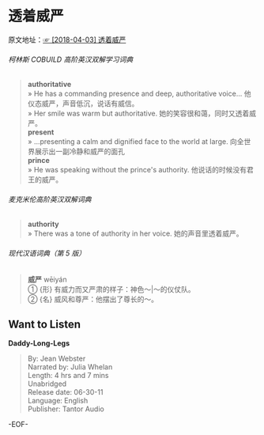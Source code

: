 # 透着威严  
原文地址：[☞ [2018-04-03] 透着威严 ](https://mp.weixin.qq.com/s/DevZ4vZK1JSSiYQ8lNEG1w)    
  
###### 柯林斯 COBUILD 高阶英汉双解学习词典  
>**authoritative**  
» He has a commanding presence and deep, authoritative voice... 他仪态威严，声音低沉，说话有威信。  
» Her smile was warm but authoritative. 她的笑容很和蔼，同时又透着威严。  
**present**  
» ...presenting a calm and dignified face to the world at large. 向全世界展示出一副冷静和威严的面孔  
**prince**  
» He was speaking without the prince's authority. 他说话的时候没有君王的威严。  
  
  
###### 麦克米伦高阶英汉双解词典  
>**authority**  
» There was a tone of authority in her voice. 她的声音里透着威严。  
  
###### 现代汉语词典（第 5 版）  
>**威严** wēiyán 　  
① {形} 有威力而又严肃的样子：神色～|～的仪仗队。  
② {名} 威风和尊严：他摆出了尊长的～。  
  
## Want to Listen  
**Daddy-Long-Legs**  
>By: Jean Webster  
Narrated by: Julia Whelan  
Length: 4 hrs and 7 mins  
Unabridged  
Release date: 06-30-11  
Language: English  
Publisher: Tantor Audio  
  
  
  
-EOF-  
